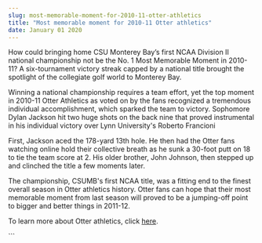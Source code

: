 ```yaml
---
slug: most-memorable-moment-for-2010-11-otter-athletics
title: "Most memorable moment for 2010-11 Otter athletics"
date: January 01 2020
---
```


 
<p>
  How could bringing home CSU Monterey Bay’s first NCAA Division II national
  championship not be the No. 1 Most Memorable Moment in 2010-11? A
  six-tournament victory streak capped by a national title brought the spotlight
  of the collegiate golf world to Monterey Bay.
</p>
<p>
  Winning a national championship requires a team effort, yet the top moment in
  2010-11 Otter Athletics as voted on by the fans recognized a tremendous
  individual accomplishment, which sparked the team to victory. Sophomore Dylan
  Jackson hit two huge shots on the back nine that proved instrumental in his
  individual victory over Lynn University's Roberto Francioni
</p>
<p>
  First, Jackson aced the 178-yard 13th hole. He then had the Otter fans
  watching online hold their collective breath as he sunk a 30-foot putt on 18
  to tie the team score at 2. His older brother, John Johnson, then stepped up
  and clinched the title a few moments later.
</p>
<p>
  The championship, CSUMB's first NCAA title, was a fitting end to the finest
  overall season in Otter athletics history. Otter fans can hope that their most
  memorable moment from last season will proved to be a jumping-off point to
  bigger and better things in 2011-12.
</p>
<p>
  To learn more about Otter athletics, click
  <a href="https://otterathletics.com/">here</a>.
</p>
<p></p>
<p></p>
```
